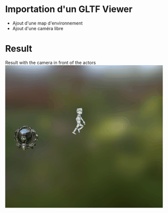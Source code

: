 # Importation d'un GLTF Viewer

* Ajout d'une map d'environnement
* Ajout d'une caméra libre

# Result

Result with the camera in front of the actors
![](DemoGLTF.gif)
